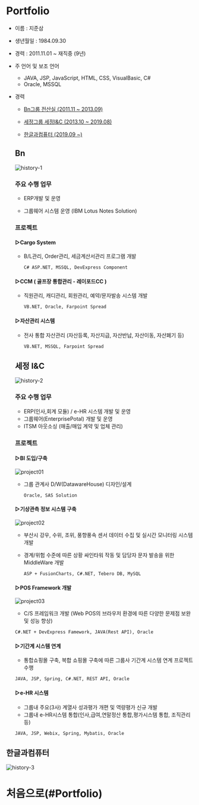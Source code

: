 # Portfolio

- 이름 : 지준삼
- 생년월일 : 1984.09.30

- 경력 : 2011.11.01 ~ 재직중 (9년)

- 주 언어 및 보조 언어
  - JAVA, JSP, JavaScript, HTML, CSS, VisualBasic, C#
  - Oracle, MSSQL

- 경력

  - [Bn그룹 전산실 (2011.11 ~ 2013.09)](#Bn)
  
  - [세정그룹 세정I&C (2013.10 ~ 2019.08)](#세정-ic)

  - [한글과컴퓨터 (2019.09 ~)](#한글과컴퓨터)
  
  
  
  ## Bn
  
  ![history-1](assets/Bn.png)

  ### 주요 수행 업무 

  - ERP개발 및 운영
  
  - 그룹웨어 시스템 운영 (IBM Lotus Notes Solution)


  ### 프로젝트

  #### ▷Cargo System
  
  - B/L관리, Order관리, 세금계산서관리 프로그램 개발
  
    `C# ASP.NET, MSSQL, DevExpress Component`
  
   
  #### ▷CCM ( 골프장 통합관리 - 레이포드CC )
  
  - 직원관리, 캐디관리, 회원관리, 예약/문자발송 시스템 개발
  
    `VB.NET, Oracle, Farpoint Spread` 


  #### ▷자산관리 시스템
  
  - 전사 통합 자산관리 (자산등록, 자산지급, 자산반납, 자산이동, 자산폐기 등)
  
    `VB.NET, MSSQL, Farpoint Spread`
  
   
  
  
  ##
  ##
  ## 세정 I&C
  
  ![history-2](assets/Sejung.png)
  
  ### 주요 수행 업무 

  - ERP(인사,회계 모듈) / e-HR 시스템 개발 및 운영
  - 그룹웨어(EnterprisePotal) 개발 및 운영
  - ITSM 아웃소싱 (매출/매입 계약 및 업체 관리)
  
  ### 프로젝트
  
  #### ▷BI 도입/구축
  
  ![project01](assets/sas.png)
  
  - 그룹 관계사 D/W(DatawareHouse) 디자인/설계
  
    `Oracle, SAS Solution`


  #### ▷기상관측 정보 시스템 구축
  
  ![project02](assets/BS_City.png)
  
  - 부산시 강우, 수위, 조위, 풍향풍속 센서 데이터 수집 및 실시간 모니터링 시스템 개발
  
  - 경계/위험 수준에 따른 상황 싸인타워 작동 및 담당자 문자 발송을 위한 MiddleWare 개발
  
    `ASP + FusionCharts, C#.NET, Tebero DB, MySQL`
    
  #### ▷POS Framework 개발
  
  ![project03](assets/POS.png)
  
  -  C/S 프레임워크 개발 (Web POS의 브라우저 환경에 따른 다양한 문제점 보완 및 성능 향상) 
  
    `C#.NET + DevExpress Famework, JAVA(Rest API), Oracle`
      
  #### ▷기간계 시스템 연계
  
  -  통합쇼핑몰 구축, 복합 쇼핑몰 구축에 따른 그룹사 기간계 시스템 연계 프로젝트 수행 
  
    `JAVA, JSP, Spring, C#.NET, REST API, Oracle`

  #### ▷e-HR 시스템
  
  -  그룹내 주요(3사) 계열사 성과평가 개편 및 역량평가 신규 개발
  -  그룹내 e-HR시스템 통합(인사,급여,연말정산 통합,평가시스템 통합, 조직관리 등) 
  
    `JAVA, JSP, Webix, Spring, Mybatis, Oracle`



##
##
## 한글과컴퓨터
![history-3](assets/hancom.png)





# 처음으로(#Portfolio)
